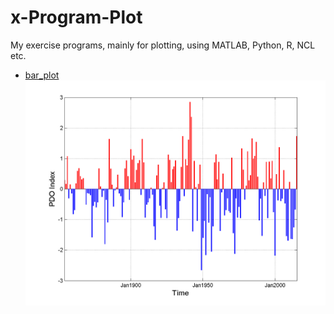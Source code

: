 # x-Program-Plot
My exercise programs, mainly for plotting, using MATLAB, Python, R, NCL etc.
* [bar_plot](https://github.com/artmunich/x-Program-Plot/tree/master/bar_plot)
![](https://github.com/artmunich/x-Program-Plot/blob/master/bar_plot/pdoi_matlab_interval12mon.png)
